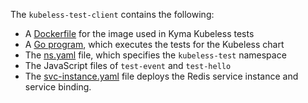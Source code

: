 The `kubeless-test-client` contains the following:
* A [Dockerfile](Dockerfile) for the image used in Kyma Kubeless tests
* A [Go program](test-kubeless.go), which executes the tests for the Kubeless chart
* The [ns.yaml](ns.yaml) file, which specifies the `kubeless-test` namespace
* The JavaScript files of `test-event` and `test-hello`
* The [svc-instance.yaml](svc-instance.yaml) file deploys the Redis service instance and service binding.